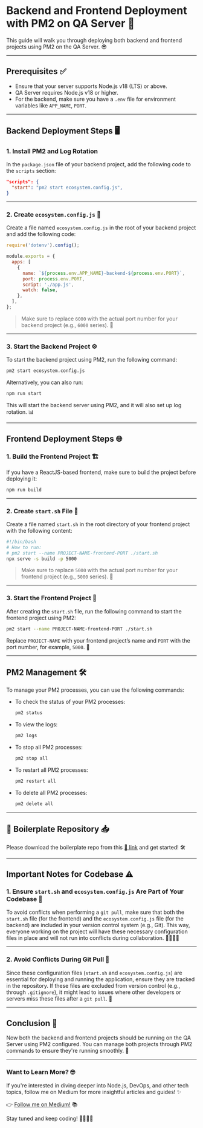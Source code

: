 # Backend and Frontend Deployment with PM2 on QA Server 🚀

This guide will walk you through deploying both backend and frontend projects using PM2 on the QA Server. 😎

---

## Prerequisites ✅

- Ensure that your server supports Node.js v18 (LTS) or above.
- QA Server requires Node.js v18 or higher.
- For the backend, make sure you have a `.env` file for environment variables like `APP_NAME`, `PORT`.

---

## Backend Deployment Steps 🖥️

### 1. Install PM2 and Log Rotation

In the `package.json` file of your backend project, add the following code to the `scripts` section:

```json
"scripts": {
  "start": "pm2 start ecosystem.config.js",
}
```

---

### 2. Create `ecosystem.config.js` 🔧

Create a file named `ecosystem.config.js` in the root of your backend project and add the following code:

```javascript
require('dotenv').config();

module.exports = {
  apps: [
    {
      name: `${process.env.APP_NAME}-backend-${process.env.PORT}`,
      port: process.env.PORT,
      script: './app.js',
      watch: false,
    },
  ],
};
```

> Make sure to replace `6000` with the actual port number for your backend project (e.g., `6000` series). 🚪

---

### 3. Start the Backend Project ⚙️

To start the backend project using PM2, run the following command:

```bash
pm2 start ecosystem.config.js
```

Alternatively, you can also run:

```bash
npm run start
```

This will start the backend server using PM2, and it will also set up log rotation. 📊

---

## Frontend Deployment Steps 🌐

### 1. Build the Frontend Project 🏗️

If you have a ReactJS-based frontend, make sure to build the project before deploying it:

```bash
npm run build
```

---

### 2. Create `start.sh` File 📝

Create a file named `start.sh` in the root directory of your frontend project with the following content:

```bash
#!/bin/bash
# How to run:
# pm2 start --name PROJECT-NAME-frontend-PORT ./start.sh
npx serve -s build -p 5000
```

> Make sure to replace `5000` with the actual port number for your frontend project (e.g., `5000` series). 🚪

---

### 3. Start the Frontend Project 🚀

After creating the `start.sh` file, run the following command to start the frontend project using PM2:

```bash
pm2 start --name PROJECT-NAME-frontend-PORT ./start.sh
```

Replace `PROJECT-NAME` with your frontend project’s name and `PORT` with the port number, for example, `5000`. 🌟

---

## PM2 Management 🛠️

To manage your PM2 processes, you can use the following commands:

- To check the status of your PM2 processes:

  ```bash
  pm2 status
  ```

- To view the logs:

  ```bash
  pm2 logs
  ```

- To stop all PM2 processes:

  ```bash
  pm2 stop all
  ```

- To restart all PM2 processes:

  ```bash
  pm2 restart all
  ```

- To delete all PM2 processes:
  ```bash
  pm2 delete all
  ```

---

## 🚀 Boilerplate Repository 📥

Please download the boilerplate repo from this [🔗 link](https://github.com/Zealous-System-Pvt-Ltd/node-express-skeleton) and get started! 🛠️

---

## Important Notes for Codebase ⚠️

### 1. Ensure `start.sh` and `ecosystem.config.js` Are Part of Your Codebase 📂

To avoid conflicts when performing a `git pull`, make sure that both the `start.sh` file (for the frontend) and the `ecosystem.config.js` file (for the backend) are included in your version control system (e.g., Git). This way, everyone working on the project will have these necessary configuration files in place and will not run into conflicts during collaboration. 👨‍💻👩‍💻

---

### 2. Avoid Conflicts During Git Pull 🛑

Since these configuration files (`start.sh` and `ecosystem.config.js`) are essential for deploying and running the application, ensure they are tracked in the repository. If these files are excluded from version control (e.g., through `.gitignore`), it might lead to issues where other developers or servers miss these files after a `git pull`. 🔄

---

## Conclusion 🎉

Now both the backend and frontend projects should be running on the QA Server using PM2 configured. You can manage both projects through PM2 commands to ensure they're running smoothly. 🚀

---

### Want to Learn More? 🤓

If you're interested in diving deeper into Node.js, DevOps, and other tech topics, follow me on Medium for more insightful articles and guides! ✨

👉 [Follow me on Medium!](https://prashant1879.medium.com/) 📚

Stay tuned and keep coding! 👨‍💻👩‍💻
